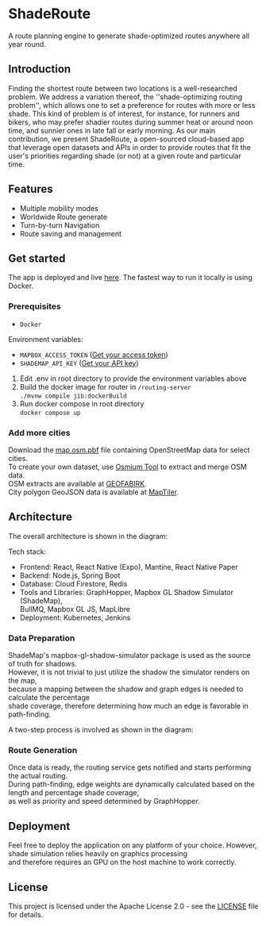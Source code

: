 # ShadeRoute

A route planning engine to generate shade-optimized routes anywhere all year round.

## Introduction

Finding the shortest route between two locations is a well-researched problem. We address a variation thereof, the ''shade-optimizing routing problem'', which allows one to set a preference for routes with more or less shade. This kind of problem is of interest, for instance, for runners and bikers, who may prefer shadier routes during summer heat or around noon time, and sunnier ones in late fall or early morning. As our main contribution, we present ShadeRoute, a open-sourced cloud-based app that leverage open datasets and APIs in order to provide routes that fit the user's priorities regarding shade (or not) at a given route and particular time.

## Features
- Multiple mobility modes
- Worldwide Route generate
- Turn-by-turn Navigation
- Route saving and management

## Get started
The app is deployed and live [here](https://shaderoute.me). The fastest way to run it locally is using Docker.

### Prerequisites
- ```Docker```

Environment variables:
- ```MAPBOX_ACCESS_TOKEN``` ([Get your access token](https://console.mapbox.com))
- ```SHADEMAP_API_KEY``` ([Get your API key](https://shademap.app/about/#))

1. Edit .env in root directory to provide the environment variables above
2. Build the docker image for router in ```/routing-server```      
   ```./mvnw compile jib:dockerBuild```
3. Run docker compose in root directory    
```docker compose up```

### Add more cities
Download the [map.osm.pbf](https://some-firebase-link) file containing OpenStreetMap data for select cities.  
To create your own dataset, use [Osmium Tool](https://osmcode.org/osmium-tool/) to extract and merge OSM data.  
OSM extracts are available at [GEOFABIRK](https://download.geofabrik.de/).  
City polygon GeoJSON data is available at [MapTiler](https://www.maptiler.com/showcase/geocoding/).

## Architecture

The overall architecture is shown in the diagram:

Tech stack:
- Frontend: React, React Native (Expo), Mantine, React Native Paper
- Backend: Node.js, Spring Boot
- Database: Cloud Firestore, Redis
- Tools and Libraries: GraphHopper, Mapbox GL Shadow Simulator (ShadeMap),  
  BullMQ, Mapbox GL JS, MapLibre
- Deployment: Kubernetes, Jenkins

### Data Preparation
ShadeMap's mapbox-gl-shadow-simulator package is used as the source of truth for shadows.   
However, it is not trivial to just utilize the shadow the simulator renders on the map,  
because a mapping between the shadow and graph edges is needed to calculate the percentage  
shade coverage, therefore determining how much an edge is favorable in path-finding.

A two-step process is involved as shown in the diagram:

### Route Generation
Once data is ready, the routing service gets notified and starts performing the actual routing.  
During path-finding, edge weights are dynamically calculated based on the length and percentage shade coverage,  
as well as priority and speed determined by GraphHopper.

## Deployment
Feel free to deploy the application on any platform of your choice. However, shade simulation relies heavily on graphics processing  
and therefore requires an GPU on the host machine to work correctly.

## License
This project is licensed under the Apache License 2.0 - see the [LICENSE](LICENSE) file for details.